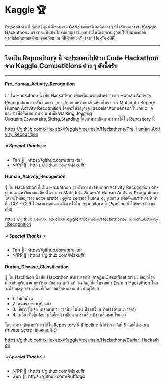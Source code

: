 # Kaggle 🏆
 
<p>
 Repository นี้ จัดทำขึ้นมาเพื่อรวบรวม Code และแชร์เทคนิคต่าง ๆ ที่ได้รับจากการทำ Kaggle Hackathons หวังว่าจะเป็นประโยชน์แก่ผู้เข้าชมทุกท่านให้ได้รับความรู้กลับไปไม่มากก็น้อย <br> หากมีข้อผิดพลาดตัวผมขออภัยมา ณ ที่นี้ด้วยนะครับ (จาก HexTex 😸)
</p>

<hr>

## โดยใน Repository นี้ จะประกอบไปด้วย Code Hackathon จาก Kaggle Competitions ต่าง ๆ ดังนี้ครับ 

<hr>

#### Pre_Human_Activity_Recognition

<p>
 📈 ใน Hackathon นี้ เป็น Hackathon เพื่อเตรียมพร้อมสำหรับการทำ Human Activity Recognition สำหรับงานแข่ง on-site ณ มหาวิทยาลัยมหิดลในรายการ Mahidol x SuperAI Human Activity Recognition โดยจะให้ข้อมูลของ accelerator sensor ในแกน x , y และ z เพื่อคัดแยกท่าทาง 6 ท่าคือ Walking,Jogging Upstairs,Downstairs,Sitting,Standing โดยสามารถติดตามวิธีการได้ใน Repository นี้ 
</p>

https://github.com/xHexlabx/Kaggle/tree/main/Hackathons/Pre_Human_Activity_Recognition

##### ⭐ Special Thanks ⭐ 
 <p>
  <ul>
   <li>Tan 👾 : https://github.com/tara-tan</li>
   <li>N'PP 🦆 : https://github.com/Makufff</li>
  </ul>
</p>

#### Human_Activity_Recognition

<p>
 🥇 ใน Hackathon นี้ เป็น Hackathon สำหรับการทำ Human Activity Recognition on-site ณ มหาวิทยาลัยมหิดลในรายการ Mahidol x SuperAI Human Activity Recognition โดยจะให้ข้อมูลของ accelerator , gyro sensor ในแกน x , y และ z เพื่อคัดแยกท่าทาง 9 ท่าคือ C01 - C09 โดยสามารถติดตามวิธีการได้ใน Repository นี้ (Pipeline นี้ ได้รับรางวัลชนะเลิศ)
</p>

https://github.com/xHexlabx/Kaggle/tree/main/Hackathons/Human_Activity_Recognition

##### ⭐ Special Thanks ⭐ 
 <p>
  <ul>
   <li>Tan 👾 : https://github.com/tara-tan</li>
   <li>N'PP 🦆 : https://github.com/Makufff</li>
  </ul>
</p>

#### Durian_Disease_Classification

<p> 🍐 ใน Hackthon นี้ เป็น Hackathon สำหรับการทำ Image Classification บน ข้อมูลโรคเกี่ยวกับทุเรียน ณ มหาวิทยาลัยสงขลานคริณท์ จังหวัดภูเก็ต ในรายการ Durain Hackathon โดยจะมีข้อมูลรูปของทุเรียนที่เกิดความเสียหายจาก 4 สาเหตุได้แก่ 
  <ul>
    <li>1. ไม่เป็นโรค </li>
    <li>2. หนอนและแมงปีกแข็ง </li>
    <li>3. เชื้อรา ​​(ใบจุด ใบจุดสาหร่าย ราสนิม ใบไหม้ ฟิวซาเรี่ยม รากเน่าโคนเน่า ราดำ) </li>
    <li>4. เพลี้ย (จั๊กจั่นฝอย เพลี้ยไก่แจ้ เพลี้ยนาสาร เพลี้ยแป้ง เพลี้ยหอย ไรแดง) </li>
   </ul>
   โดยสามารถติดตามวิธีการได้ใน Repository นี้ (Pipeline นี้ได้รับรางวัลที่ 5 และได้คะแนน Private Score เป็นอันดับที่ 3)

</p>

https://github.com/xHexlabx/Kaggle/tree/main/Hackathons/Durian_Hackathon

##### ⭐ Special Thanks ⭐ 
 <p>
  <ul>
   <li>N'PP 🦆 : https://github.com/Makufff</li>
   <li>Gun 🐰 : https://github.com/Rufflogix</li>
  </ul>
</p>

